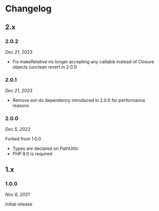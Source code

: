 # Changelog

## 2.x

### 2.0.2

*Dec 21, 2023*

* Fix makeRelative no longer accepting any callable instead of Closure objects (unclean revert in 2.0.1)

### 2.0.1

*Dec 21, 2023*

* Remove ext-ds dependency introduced in 2.0.0 for performance reasons

### 2.0.0

*Dec 5, 2023*

Forked from 1.0.0

* Types are declared on PathUtils
* PHP 8.0 is required

## 1.x

### 1.0.0

*Nov 6, 2021*

Initial release
